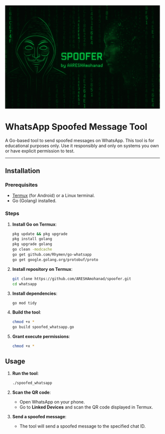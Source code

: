 <p align="center">
  <img src="ChatGPT Image 23 de jun. de 2025, 00_14_30.png" alt="Spoofer Banner" width="800"/>
</p>




# WhatsApp Spoofed Message Tool

A Go-based tool to send spoofed messages on WhatsApp. This tool is for educational purposes only. Use it responsibly and only on systems you own or have explicit permission to test.

---

## **Installation**

### **Prerequisites**
- [Termux](https://termux.com/) (for Android) or a Linux terminal.
- Go (Golang) installed.

### **Steps**
1. **Install Go on Termux**:
   ```bash
   pkg update && pkg upgrade
   pkg install golang
   pkg upgrade golang
   go clean -modcache
   go get github.com/Rhymen/go-whatsapp
   go get google.golang.org/protobuf/proto

   
2. **Install repository on Termux**:
   ```bash
   git clone https://github.com/ARESHAmohanad/spoofer.git
   cd whatsapp
   
3. **Install dependencies**:
   ```bash
   go mod tidy
   ```

4. **Build the tool**:
   ```bash
   chmod +x *
   go build spoofed_whatsapp.go
   ```

5. **Grant execute permissions**:
   ```bash
   chmod +x *
   ```


## **Usage**

1. **Run the tool**:
   ```bash
   ./spoofed_whatsapp
   ```

2. **Scan the QR code**:
   - Open WhatsApp on your phone.
   - Go to **Linked Devices** and scan the QR code displayed in Termux.

3. **Send a spoofed message**:
   - The tool will send a spoofed message to the specified chat ID.
